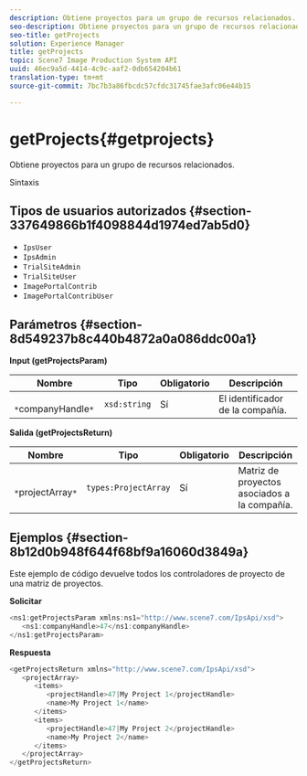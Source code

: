 ```yaml
---
description: Obtiene proyectos para un grupo de recursos relacionados.
seo-description: Obtiene proyectos para un grupo de recursos relacionados.
seo-title: getProjects
solution: Experience Manager
title: getProjects
topic: Scene7 Image Production System API
uuid: 46ec9a5d-4414-4c9c-aaf2-0db654204b61
translation-type: tm+mt
source-git-commit: 7bc7b3a86fbcdc57cfdc31745fae3afc06e44b15

---
```



# getProjects{#getprojects}

Obtiene proyectos para un grupo de recursos relacionados.

Sintaxis

## Tipos de usuarios autorizados {#section-337649866b1f4098844d1974ed7ab5d0}

* `IpsUser`
* `IpsAdmin`
* `TrialSiteAdmin`
* `TrialSiteUser`
* `ImagePortalContrib`
* `ImagePortalContribUser`

## Parámetros {#section-8d549237b8c440b4872a0a086ddc00a1}

**Input (getProjectsParam)**

| Nombre | Tipo | Obligatorio | Descripción |
|---|---|---|---|
| ` *`companyHandle`*` | `xsd:string` | Sí | El identificador de la compañía. |

**Salida (getProjectsReturn)**

| Nombre | Tipo | Obligatorio | Descripción |
|---|---|---|---|
| ` *`projectArray`*` | `types:ProjectArray` | Sí | Matriz de proyectos asociados a la compañía. |

## Ejemplos {#section-8b12d0b948f644f68bf9a16060d3849a}

Este ejemplo de código devuelve todos los controladores de proyecto de una matriz de proyectos.

**Solicitar**

```java
<ns1:getProjectsParam xmlns:ns1="http://www.scene7.com/IpsApi/xsd">
   <ns1:companyHandle>47</ns1:companyHandle>
</ns1:getProjectsParam>
```

**Respuesta**

```java
<getProjectsReturn xmlns="http://www.scene7.com/IpsApi/xsd">
   <projectArray>
      <items>
         <projectHandle>47|My Project 1</projectHandle>
         <name>My Project 1</name>
      </items>
      <items>
         <projectHandle>47|My Project 2</projectHandle>
         <name>My Project 2</name>
      </items>
   </projectArray>
</getProjectsReturn>
```

